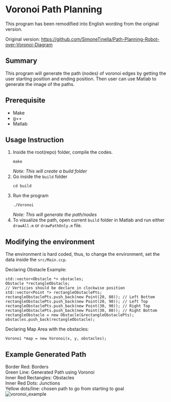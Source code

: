 # Voronoi Path Planning
This program has been remodified into English wording from the original version.

Original version: https://github.com/SimoneTinella/Path-Planning-Robot-over-Voronoi-Diagram

## Summary
This program will generate the path (nodes) of voronoi edges by getting the user starting position and ending position. Then user can use Matlab to generate the image of the paths.

## Prerequisite
- Make
- g++
- Matlab

## Usage Instruction
1. Inside the root(repo) folder, compile the codes.
    ```
    make
    ```
    *Note: This will create a build folder*
2. Go inside the `build` folder
    ```
    cd build
    ```
3. Run the program
    ```
    ./Voronoi
    ```
    *Note: This will generate the path/nodes*
4. To visualize the path, open current `build` folder in Matlab and run either `drawAll.m` or `drawPathOnly.m` file. 

## Modifying the environment
The environment is hard coded, thus, to change the environment, set the data inside the `src/Main.ccp`.

Declaring Obstacle Example:
  ```
  std::vector<Obstacle *> obstacles;
  Obstacle *rectangleObstacle;
  // Verticies should be declare in clockwise position
  std::vector<Point *> rectangleObstaclePts;
  rectangleObstaclePts.push_back(new Point(20, 80)); // Left Bottom
  rectangleObstaclePts.push_back(new Point(20, 90)); // Left Top
  rectangleObstaclePts.push_back(new Point(30, 90)); // Right Top
  rectangleObstaclePts.push_back(new Point(30, 80)); // Right Bottom
  rectangleObstacle = new Obstacle(&rectangleObstaclePts);
  obstacles.push_back(rectangleObstacle);
  ```

Declaring Map Area with the obstacles:
  ```
  Voronoi *map = new Voronoi(x, y, obstacles);
  ```

## Example Generated Path

Border Red: Borders <br>
Green Line: Generated Path using Voronoi <br>
Inner Red Rectangles: Obstacles <br>
Inner Red Dots: Junctions <br>
Yellow dots/line: chosen path to go from starting to goal <br>
![voronoi_example](https://user-images.githubusercontent.com/76828992/201459516-c200127f-8e61-42cd-8f40-182761ac9efa.PNG)

